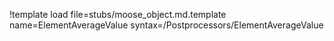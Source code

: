 !template load file=stubs/moose_object.md.template name=ElementAverageValue syntax=/Postprocessors/ElementAverageValue